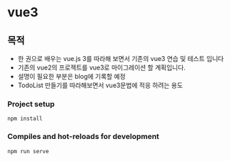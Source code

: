 # vue3

## 목적

* 한 권으로 배우는 vue.js 3를 따라해 보면서 기존의 vue3 연습 및 테스트 입니다
* 기존의 vue2의 프로젝트를 vue3로 마이그레이션 할 계획입니다.
* 설명이 필요한 부분은 blog에 기록할 예정
* TodoList 만들기를 따라해보면서 vue3문법에 적응 하려는 용도 

### Project setup
```
npm install
```

### Compiles and hot-reloads for development
```
npm run serve
```

